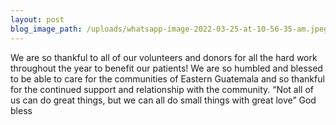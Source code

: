 ```yaml
---
layout: post
blog_image_path: /uploads/whatsapp-image-2022-03-25-at-10-56-35-am.jpeg
---
```

We are so thankful to all of our volunteers and donors for all the hard work throughout the year to benefit our patients\! We are so humbled and blessed to be able to care for the communities of Eastern Guatemala and so thankful for the continued support and relationship with the community. “Not all of us can do great things, but we can all do small things with great love” God bless
